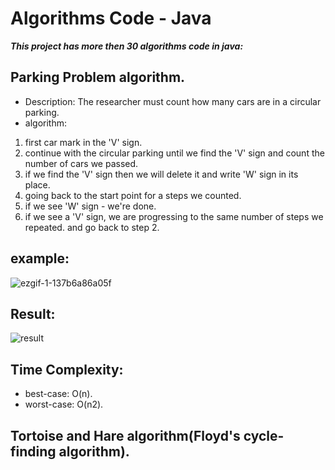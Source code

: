 # Algorithms Code - Java
***This project has more then 30 algorithms code in java:***
## Parking Problem algorithm.
- Description: The researcher must count how many cars are in a circular parking.
- algorithm:
1. first car mark in the 'V' sign.
2. continue with the circular parking until we find the 'V' sign and count the number of cars we passed.
3. if we find the 'V' sign then we will delete it and write 'W' sign in its place.
4. going back to the start point for a steps we counted.
5. if we see 'W' sign - we're done.
6. if we see a 'V' sign, we are progressing to the same number of steps we repeated. and go back to step 2.

## example:
![ezgif-1-137b6a86a05f](https://user-images.githubusercontent.com/40535130/63094414-ff2ea480-bf70-11e9-9444-da17572c8cb3.gif)
## Result:
![result](https://user-images.githubusercontent.com/40535130/63095001-bb3c9f00-bf72-11e9-8ed4-0d8c4f27bc23.jpg)

## Time Complexity:
- best-case: O(n).
- worst-case: O(n2).


## Tortoise and Hare algorithm(Floyd's cycle-finding algorithm).


